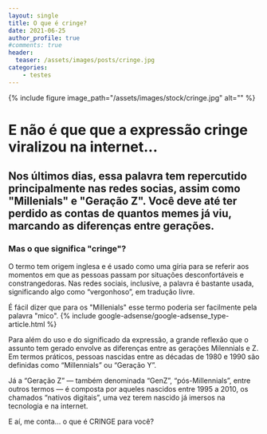 ```yaml
---
layout: single
title: O que é cringe?
date: 2021-06-25
author_profile: true
#comments: true
header:
  teaser: /assets/images/posts/cringe.jpg
categories: 
    - testes
---
```


{% include figure image_path="/assets/images/stock/cringe.jpg" alt=""  %}

# E não é que que a expressão cringe viralizou na internet...

## Nos últimos dias, essa palavra tem repercutido principalmente nas redes socias, assim como "Millenials" e "Geração Z". Você deve até ter perdido as contas de quantos memes já viu, marcando as diferenças entre gerações.

### Mas o que significa "cringe"?

O termo tem origem inglesa e é usado como uma gíria para se referir aos momentos em que as pessoas passam por situações desconfortáveis e constrangedoras. Nas redes sociais, inclusive, a palavra é bastante usada, significando algo como “vergonhoso”, em tradução livre. 

É fácil  dizer que para os "Millenials" esse termo poderia ser facilmente pela palavra "mico".
{% include google-adsense/google-adsense_type-article.html %}

Para além do uso e do significado da expressão, a grande reflexão que o assunto tem gerado envolve as diferenças entre as gerações Milennials e Z.
Em termos práticos, pessoas nascidas entre as décadas de 1980 e 1990 são definidas como “Millennials” ou “Geração Y”. 

Já a “Geração Z” — também denominada “GenZ”, “pós-Millennials”, entre outros termos — é composta por aqueles nascidos entre 1995 a 2010, os chamados “nativos digitais”, uma vez terem nascido já imersos na tecnologia e na internet.

E aí, me conta... o que é CRINGE para você?  
